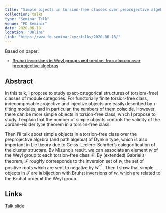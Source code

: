 ```yaml
---
title: "Simple objects in torsion-free classes over preprojective algebras of Dynkin type"
collection: talks
type: "Seminar Talk"
venue: "FD Seminar"
date: 2020-06-18
location: "Online"
link: "https://www.fd-seminar.xyz/talks/2020-06-18/"
---
```


Based on paper:
- [Bruhat inversions in Weyl groups and torsion-free classes over preprojective algebras](/papers/binv)

## Abstract
In this talk, I propose to study exact-categorical structures of torsion(-free) classes of module categories. For functorially finite torsion-free class, indecomposable projective and injective objects are easily described by $\tau$-tilting modules, and in particular, the numbers of them coincide. However, there can be more simple objects in torsion-free class, which I propose to study. I explain that the number of simple objects controls the validity of the Jordan–H&ouml;lder type theorem in a torsion-free class.

Then I’ll talk about simple objects in a torsion-free class over the preprojective algebra (and path algebra) of Dynkin type, which is also important in Lie theory due to Geiss–Leclerc–Schr&ouml;er’s categorification of the cluster structure. By Mizuno’s result, we can associate an element $w$ of the Weyl group to each torsion-free class $\mathcal{F}$. By (extended) Gabriel’s theorem, $\mathcal{F}$ roughly corresponds to the inversion set of $w$, the set of positive roots which are sent to negative by $w^{-1}$. Then I show that simple objects in $\mathcal{F}$ are in bijection with Bruhat inversions of $w$, which are related to the Bruhat order of the Weyl group.

## Links
[Talk slide](\files\2016-06-18.pdf)

